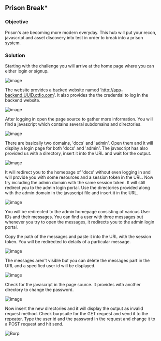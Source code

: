 ## **Prison Break***

### **Objective**

Prison's are becoming more modern everyday. This hub will put your recon, javascript and asset discovery into test in order to break into a prison system.

### **Solution**

Starting with the challenge you will arrive at the home page where you can either login or signup.

![image](https://github.com/ocoretech/CTF-workbook/assets/67775716/208bad85-11f2-404d-9ff6-a07a5187f2cc)


The website provides a backed website named 'http://app-backend.UUID.ctfio.com'. It also provides the the credential to log in the backend website.

![image](https://github.com/ocoretech/CTF-workbook/assets/67775716/afd0923c-6384-4e21-aebb-4176af4637e7)


After logging in open the page source to gather more information. You will find a javascript which contains several subdomains and directories.

![image](https://github.com/ocoretech/CTF-workbook/assets/67775716/bb0248e1-ce5c-4289-89f4-bfbf80fa5839)


There are basically two domains, 'docs' and 'admin'. Open them and it will display a login page for both 'docs' and 'admin'. The javascript has also provided us with a directory, insert it into the URL and wait for the output.

![image](https://github.com/ocoretech/CTF-workbook/assets/67775716/03f20aee-2650-412b-8d59-9de6545ea077)


It will redirect you to the homepage of 'docs' without even logging in and will provide you with some resources and a session token in the URL. 
Now try including the admin domain with the same session token. It will still redirect you to the admin login portal. Use the directories provided along with the admin domain in the javascript file and insert it in the URL.

![image](https://github.com/ocoretech/CTF-workbook/assets/67775716/c63d46c0-0970-4481-99e2-a1c5ad53123d)


You will be redirected to the admin homepage consisting of various User IDs and their messages. You can find a user with three messages but whenever you try to open the messages, it redirects you to the admin login portal. 

Copy the path of the messages and paste it into the URL with the session token. You will be redirected to details of a particular message.

![image](https://github.com/ocoretech/CTF-workbook/assets/67775716/a648ad0b-a728-4e0c-88d0-2ad911a026eb)


The messages aren't visible but you can delete the messages part in the URL and a specified user id will be displayed.

![image](https://github.com/ocoretech/CTF-workbook/assets/67775716/56893045-7f4c-4bfb-b64c-b1d2ede71305)


Check for the javascript in the page source. It provides with another directory to change the password.

![image](https://github.com/ocoretech/CTF-workbook/assets/67775716/09816cbe-bc93-49f9-8c44-f8c2f369f420)


Now insert the new directories and it will display the output as invalid request method. Check burpsuite for the GET request and send it to the repeater. Type the user id and the password in the request and change it to a POST request and hit send.

![Burp](<PB Burp Request.png>)

